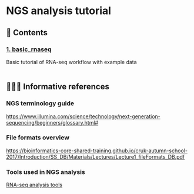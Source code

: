 # NGS analysis tutorial

## 📁 Contents

### [1. basic_rnaseq](/01_basic_rnaseq)
Basic tutorial of RNA-seq workflow with example data
<br>
<br>
## 👩🏻‍💻 Informative references

### NGS terminology guide
https://www.illumina.com/science/technology/next-generation-sequencing/beginners/glossary.html#

### File formats overview
https://bioinformatics-core-shared-training.github.io/cruk-autumn-school-2017/Introduction/SS_DB/Materials/Lectures/Lecture1_fileFormats_DB.pdf

### Tools used in NGS analysis
[RNA-seq analysis tools](/Tools.md)  
